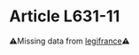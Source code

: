# Article L631-11

⚠️Missing data from [legifrance](https://www.legifrance.gouv.fr/codes/article_lc/LEGIARTI000006238110)⚠️